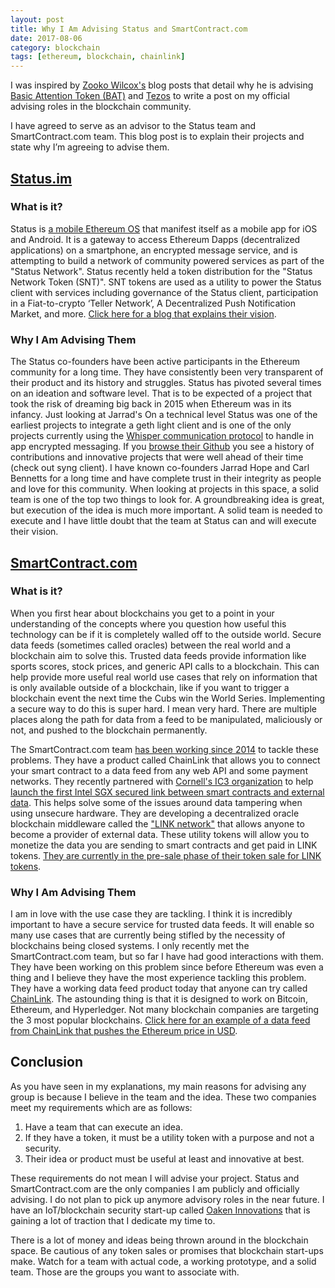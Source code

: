 ```yaml
---
layout: post
title: Why I Am Advising Status and SmartContract.com
date: 2017-08-06
category: blockchain
tags: [ethereum, blockchain, chainlink]
---
```


I was inspired by [Zooko Wilcox's](https://twitter.com/zooko/) blog posts that detail why he is advising [Basic Attention Token (BAT)](https://medium.com/@zooko/why-im-advising-the-basic-attention-token-bat-team-7ac47d70da02) and [Tezos](https://medium.com/@zooko/why-im-advising-tezos-a8e04ec1d0d4) to write a post on my official advising roles in the blockchain community.

I have agreed to serve as an advisor to the Status team and SmartContract.com team. This blog post is to explain their projects and state why I’m agreeing to advise them.

## [Status.im](https://status.im/)

### What is it?

Status is [a mobile Ethereum OS](https://blog.status.im/introducing-status-ethereum-918b1447274) that manifest itself as a mobile app for iOS and Android. It is a gateway to access Ethereum Dapps (decentralized applications) on a smartphone, an encrypted message service, and is attempting to build a network of community powered services as part of the "Status Network". Status recently held a token distribution for the "Status Network Token (SNT)". SNT tokens are used as a utility to power the Status client with services including governance of the Status client, participation in a Fiat-to-crypto ‘Teller Network’, A Decentralized Push Notification Market, and more. [Click here for a blog that explains their vision](https://blog.status.im/announcing-the-status-network-c6dd18e770e).

### Why I Am Advising Them
The Status co-founders have been active participants in the Ethereum community for a long time. They have consistently been very transparent of their product and its history and struggles. Status has pivoted several times on an ideation and software level. That is to be expected of a project that took the risk of dreaming big back in 2015 when Ethereum was in its infancy. Just looking at Jarrad's On a technical level Status was one of the earliest projects to integrate a geth light client and is one of the only projects currently using the [Whisper communication protocol](https://github.com/ethereum/wiki/wiki/Whisper) to handle in app encrypted messaging. If you [browse their Github](https://github.com/status-im) you see a history of contributions and innovative projects that were well ahead of their time (check out syng client). I have known co-founders Jarrad Hope and Carl Bennetts for a long time and have complete trust in their integrity as people and love for this community. When looking at projects in this space, a solid team is one of the top two things to look for. A groundbreaking idea is great, but execution of the idea is much more important. A solid team is needed to execute and I have little doubt that the team at Status can and will execute their vision.

## [SmartContract.com](https://smartcontract.com/)

### What is it?

When you first hear about blockchains you get to a point in your understanding of the concepts where you question how useful this technology can be if it is completely walled off to the outside world. Secure data feeds (sometimes called oracles) between the real world and a blockchain aim to solve this. Trusted data feeds provide information like sports scores, stock prices, and generic API calls to a blockchain. This can help provide more useful real world use cases that rely on information that is only available outside of a blockchain, like if you want to trigger a blockchain event the next time the Cubs win the World Series. Implementing a secure way to do this is super hard. I mean very hard. There are multiple places along the path for data from a feed to be manipulated, maliciously or not, and pushed to the blockchain permanently.

The SmartContract.com team [has been working since 2014](https://www.coindesk.com/new-blockchain-startup-brings-contracts-digital-age/) to tackle these problems. They have a product called ChainLink that allows you to connect your smart contract to a data feed from any web API and some payment networks. They recently partnered with [Cornell's IC3 organization](http://www.initc3.org/) to help [launch the first Intel SGX secured link between smart contracts and external data](https://create.smartcontract.com/#/contracts/cc3ea3c76b5a60f171e0eaf223146f34?tab=info). This helps solve some of the issues around data tampering when using unsecure hardware. They are developing a decentralized oracle blockchain middleware called the ["LINK network"](https://smartcontract.com/link) that allows anyone to become a provider of external data. These utility tokens will allow you to monetize the data you are sending to smart contracts and get paid in LINK tokens. [They are currently in the pre-sale phase of their token sale for LINK tokens](https://smartcontract.com/link).

### Why I Am Advising Them
I am in love with the use case they are tackling. I think it is incredibly important to have a secure service for trusted data feeds. It will enable so many use cases that are currently being stifled by the necessity of blockchains being closed systems. I only recently met the SmartContract.com team, but so far I have had good interactions with them. They have been working on this problem since before Ethereum was even a thing and I believe they have the most experience tackling this problem. They have a working data feed product today that anyone can try called [ChainLink](https://create.smartcontract.com/#/signup).  The astounding thing is that it is designed to work on Bitcoin, Ethereum, and Hyperledger. Not many blockchain companies are targeting the 3 most popular blockchains. [Click here for an example of a data feed from ChainLink that pushes the Ethereum price in USD](https://create.smartcontract.com/#/contracts/cc3ea3c76b5a60f171e0eaf223146f34?tab=info).

## Conclusion
As you have seen in my explanations, my main reasons for advising any group is because I believe in the team and the idea. These two companies meet my requirements which are as follows:

1. Have a team that can execute an idea.
2. If they have a token, it must be a utility token with a purpose and not a security.
3. Their idea or product must be useful at least and innovative at best.

These requirements do not mean I will advise your project. Status and SmartContract.com are the only companies I am publicly and officially advising. I do not plan to pick up anymore advisory roles in the near future. I have an IoT/blockchain security start-up called [Oaken Innovations](http://oakeninnovations.com) that is gaining a lot of traction that I dedicate my time to.

There is a lot of money and ideas being thrown around in the blockchain space. Be cautious of any token sales or promises that blockchain start-ups make. Watch for a team with actual code, a working prototype, and a solid team. Those are the groups you want to associate with.
